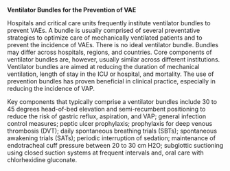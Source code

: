 **Ventilator Bundles for the Prevention of VAE**

Hospitals and critical care units frequently institute ventilator bundles to prevent VAEs. A bundle is usually comprised of several preventative strategies to optimize care of mechanically ventilated patients and to prevent the incidence of VAEs. There is no ideal ventilator bundle. Bundles may differ across hospitals, regions, and countries. Core components of ventilator bundles are, however, usually similar across different institutions. Ventilator bundles are aimed at reducing the duration of mechanical ventilation, length of stay in the ICU or hospital, and mortality. The use of prevention bundles has proven beneficial in clinical practice, especially in reducing the incidence of VAP.

Key components that typically comprise a ventilator bundles include 30 to 45 degrees head-of-bed elevation and semi-recumbent positioning to reduce the risk of gastric reflux, aspiration, and VAP; general infection control measures; peptic ulcer prophylaxis; prophylaxis for deep venous thrombosis (DVT); daily spontaneous breathing trials (SBTs); spontaneous awakening trials (SATs); periodic interruption of sedation; maintenance of endotracheal cuff pressure between 20 to 30 cm H2O; subglottic suctioning using closed suction systems at frequent intervals and, oral care with chlorhexidine gluconate.